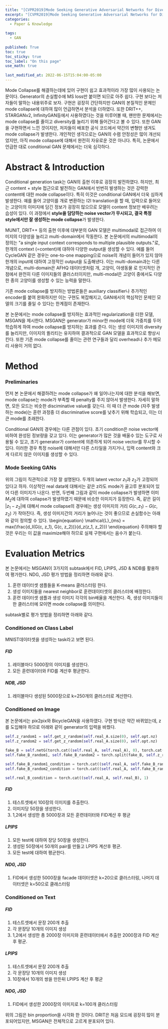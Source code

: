 ```yaml
---
title: "[CVPR2019]Mode Seeking Generative Adversarial Networks for Diverse Image Synthesis"
excerpt: "[CVPR2019]Mode Seeking Generative Adversarial Networks for Diverse Image Synthesis"
categories:
  - Paper & Knowledge
  
tags:
  - GAN
 
published: True
toc: true
toc_sticky: true
toc_label: "On this page"
use_math: true
    
last_modified_at: 2022-06-15T15:04:00-05:00
---
```


Mode Collapse를 해결하는데에 있어 구현이 쉽고 효과적이라 가장 많이 사용되는 논문이다. Generator의 손실함수에 MS loss만 붙이면 되므로 아주 쉽다. 구현 보다는 저자들이 말하는 내용위주로 보자.
구현은 굉장히 간단하지만 GAN의 본질적인 문제인 mode collapse에 대하여 많이 언급하면서 분석을 더하였다. 또한 DRIT++, STARGANv2, InfinityGAN등에서 사용하였다는 것을 미루어볼 때, 왠만한 문제에서는
mode collapse를 줄이고 diversity를 늘리기 위해 들어간다고 볼 수 있다. 또한 GAN을 구현하면서 느낀 것이지만, 저자들이 배포한 공식 코드에서 약간의 변형만 생겨도 mode collapse가 발생한다. 개인적인
생각으로는 GAN의 수렴 안정성은 많이 개선되었지만, 아직 mode collapse에 대해서 완전히 자유로운 것은 아니다. 특히, 논문에서 언급한 대로 conditional GAN 문제에서는 더욱 심각하다.

# Abstract & Introduction
Conditional generation task는 GAN의 출현 이후로 굉장히 발전하였다. 하지만, 최근 content + style 접근으로 발전하는 GAN에서 빈번히 발생하는 것은 강력한 content에 대한 mode collapse이다. 특히 이것은
conditional GAN에서 더욱 심하게 발생한다. 예를 들어 고양이를 개로 변환하는 I2I translation을 할 때, 입력으로 들어오는 고양이의 이미지에 담긴 정보가 굉장히 많으므로 모델이 content 정보만 
배우려는 습성이 있다. 이 과정에서 **style을 담당하는 noise vector가 무시되고, 결국 특정 style에서만 잘 생성하는 mode collapse**가 발생한다. 

MUNIT, DRIT++ 등의 출현 이후에 대부분의 GAN 모델은 multimodal로 접근하여 이미지의 다양성을 늘리고 multi-domain에서 작동한다. 본 논문에서의 multimodal의 정의는 "a single input context corresponds to multiple plausible outputs."로,
한개의 context (=content)에 대하야 다양한 output을 생성할 수 있다. 예를 들어 CycleGAN 같은 경우는 one-to-one mapping으로 noise의 개념이 들어가 있지 않아 한개의 input에 대하여 고정적인 output을 도출해낸다. 이는 multi-domain과는 다른 
개념으로, multi-domain은 AFHQ 데이터셋처럼 개, 고양이, 야생동물 로 인지적인 관점에서 완전히 다른 이미지들의 클러스터이지만, multi-modal은 고양이 중에서도 다양한 종의 고양이를 생성할 수 있는 능력을 말한다.

기존 mode collapse를 방지하는 방법론들은 auxiliary classifier나 추가적인 encoder를 붙여 완화하지만 이는 구현도 복잡해지고, GAN에서의 핵심적인 문제인 모델의 크기를 줄일 수 있다는 한계점이 존재한다. 

본 논문에서는 mode collapse를 방지하는 효과적인 regularization을 더한 모델, MSGAN을 제시한다. MSGAN은 generator가 minor한 mode에 더욱 가중치를 두어 학습하게 하여 mode collapse를 방지하는 효과를 준다.
이는 생성 이미지의 diversity를 늘리지만, 이미지의 퀼리티는 유지하여 결과적으로 GAN 모델을 효과적으로 향상시킨다. 또한 기존 mode collapse를 줄이는 관련 연구들과 달리 overhead나 추가 메모리 사용이 거의 없다. 

[](/assets/images/2022-06-15-MSGAN/1.JPG)
# Method 
### Preliminaries
먼저 본 논문에서 해결하려는 mode collapse가 왜 일어나는지에 대한 분석을 해보면, 
mode collapse는 mode가 부족할 때 penalty를 주지 않아서 발생한다. 자세히 말하면, 모든 모드는 비슷한 disciminative value를 갖는다. 이 때 더 큰 mode (자주 발생하는 mode)는 훈련 과정중 더 discriminative score를 낮추기 위해 
학습되고, 이는 더 큰 mode를 초래한다. 

Conditional GAN의 경우에는 다른 관점이 있다. 초기 condition은 noise vector에 비하여 완성된 정보량을 갖고 있다. 이는 generator가 많은 것을 배울수 있는 도구로 사용될 수 있고, 초기 generator가 content에 의존하게 되어
noise vector를 무시할 수 있다. 이러한 경우 특정 noise에 대해서만 다른 스타일을 가지거나, 입력 content와 크게 다르지 않은 이미지를 생성할 수 있다. 

### Mode Seeking GANs
위의 그림이 직관적으로 가장 잘 설명된다. 두개의 latent vector $z_1$과 $z_2$가 고정되어 있다고 하자. 이상적인 real data에 대해서는 같은 z라도 mode가 골고루 분포되어 있어 다른 이미지가 나온다. 반면,
두번째 그림과 같이 mode collapse가 발생하면 이미 $M_2$에 대하여 collapse가 발생하였기 때문에 비슷한 이미지가 등장한다. 즉, 같은 길이 $|z_1 - z_2|$에 대해서 mode collapse의 경우에는 생성 이미지의 거리 
$G(c, z_1) - G(c, z_2)$ 가 작아진다. 즉, 생성 이미지간의 거리가 늘어나는 것이 좋으므로 손실함수는 아래와 같이 정의할 수 있다. 
\begin{equation}
\mathcal{L}_{ms} = max(\frac{d_I(G(c, z\_1), G(c, z\_2))}{d_z(z\_1, z\_2)})
\end{equation}
주의해야 할것은 우리는 이 값을 maximize해야 하므로 실제 구현에서는 음수가 붙는다. 

# Evaluation Metrics
본 논문에서는 MSGAN이 3가지의 subtask에서 FID, LPIPS, JSD & NDB를 활용하여 평가한다. 
NDG, JSD 평가 방법을 정리하면 아래와 같다. 
1. 훈련 데이터셋 샘플들을 K-means 클러스터링 한다.
2. 생성 이미지들을 nearest neighbor로 훈련데이터셋의 클러스터에 배정한다.
3. 훈련 데이터셋 샘플과 생성 이미지 각각의 bin배율을 계산한다. 즉, 생성 이미지들이 한 클러스터에 모이면 mode collapse를 의미한다.

subtask별로 평가 방법을 정리하면 아래와 같다.
### Conditioned on Class Label
MNIST데이터셋을 생성하는 task라고 보면 된다.
##### FID
1. 레이블마다 5000장의 이미지를 생성한다.
2. 모든 훈련데이터와 FID를 계산후 평균한다.
##### NDB, JSD
1. 레이블마다 생성된 5000장으로 k=250개의 클러스터로 계산한다.

### Conditioned on Image
본 논문에서는 pix2pix와 BicycleGAN을 사용하였다. 구현 방식은 약간 바뀌었는데, z를 도입해야 하므로 아래와 같이 generator의 입력을 바꿨다.
```python
self.z_random1 = self.get_z_random(self.real_A.size(0), self.opt.nz)
self.z_random2 = self.get_z_random(self.real_A.size(0), self.opt.nz)

fake_B = self.netG(torch.cat((self.real_A, self.real_A), 0), torch.cat((self.z_random1, self.z_random2), 0))
self.fake_B_random1, self.fake_B_random2 = torch.split(fake_B, self.z_random1.size(0), dim=0)

self.fake_B_random1_condition = torch.cat((self.real_A, self.fake_B_random1), 1)
self.fake_B_random2_condition = torch.cat((self.real_A, self.fake_B_random2), 1)

self.real_B_condition = torch.cat((self.real_A, self.real_B), 1)
```
##### FID
1. 테스트셋에서 100장의 이미지를 추출한다.
2. 이미지당 50장을 생성한다.
3. 1,2에서 생성한 총 5000장과 모든 훈련데이터와 FID계산 후 평균
##### LPIPS
1. 모든 test에 대하여 장당 50장을 생성한다.
2. 생성된 50장에서 50개의 pair를 만들고 LPIPS 계산후 평균.
3. 모든 test에 대하여 평균한다.
##### NDG, JSD
1. FID에서 생성한 5000장을 facade 데이터셋은 k=20으로 클러스터링, 나머지 데이터셋은 k=50으로 클래스터링

### Conditioned on Text
##### FID
1. 테스트셋에서 문장 200개 추출
2. 각 문장당 10개의 이미지 생성
3. 1,2에서 생성한 총 2000장 이미지와 훈련데이터에서 추출한 2000장과 FID 계산후 평균.
##### LPIPS
1. 테스트셋에서 문장 200개 추출
2. 각 문장당 10개의 이미지 생성
3. 10장에서 10개의 쌍을 만든뒤 LPIPS 계산 후 평균
##### NDG, JSD
1. FID에서 생성한 2000장의 이미지로 k=100개 클러스터링

[](/assets/images/2022-06-15-MSGAN/2.JPG)
위의 그림은 bin proportion을 시각화 한 것이다. DRIT은 처음 모드에 굉장히 많이 분포되어있지만, MSGAN은 전체적으로 고르게 분포되어 있다. 




